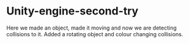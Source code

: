 # Unity-engine-second-try
Here we made an object, made it moving and now we are detecting collisions to it.
Added a rotating object and colour changing collisions.
